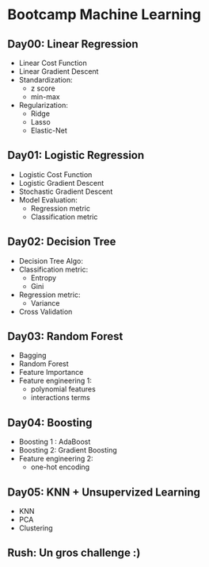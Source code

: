 # Bootcamp Machine Learning

## Day00: Linear Regression
* Linear Cost Function
* Linear Gradient Descent
* Standardization:
	- z score
	- min-max 
* Regularization:
	- Ridge
	- Lasso
	- Elastic-Net 

## Day01: Logistic Regression
* Logistic Cost Function
* Logistic Gradient Descent
* Stochastic Gradient Descent
* Model Evaluation:
	- Regression metric
	- Classification metric

## Day02: Decision Tree
* Decision Tree Algo:
* Classification metric:
	- Entropy
	- Gini
* Regression metric:
	- Variance 
* Cross Validation

## Day03: Random Forest
* Bagging 
* Random Forest
* Feature Importance
* Feature engineering 1:
	- polynomial features
	- interactions terms

## Day04: Boosting
* Boosting 1 : AdaBoost
* Boosting 2: Gradient Boosting
* Feature engineering 2:
	- one-hot encoding

## Day05: KNN + Unsupervized Learning
* KNN
* PCA
* Clustering 

## Rush: Un gros challenge :)
